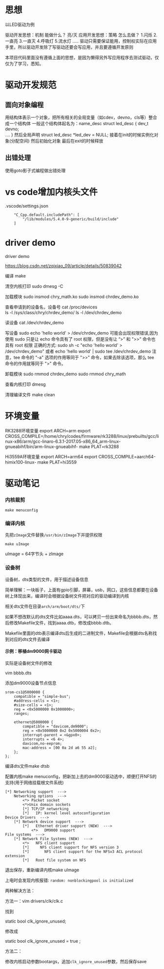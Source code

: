 # 思想
以LED驱动为例

驱动开发思想：机制
    能做什么？
        亮/灭
应用开发思想：策略
    怎么去做？
        1.闪烁
        2.一直亮
        3.一直灭
        4.呼吸灯
        5.流水灯
        .....
驱动只需要保证能用，控制权实际在应用手里，所以驱动开发除了写驱动还要会写应用，并且要遵循开发原则

本项目代码里面没有遵循上面的思想，是因为懒得另外写应用程序去测试驱动，仅仅为了学习，悉知。

# 驱动开发规范
## 面向对象编程
用结构体表示一个对象，把所有相关的全局变量（如cdev，devno，cls等）整合成一个结构体
一般这个结构体起名为：name_desc
struct led_desc {
    dev_t devno;  
    ....
}
然后全局声明 
struct led_desc *led_dev = NULL;
接着在init的时候实例化对象(分配空间)
然后初始化对象
最后在exit的时候释放
## 出错处理
使用goto影子式编程做出错处理


# vs code增加内核头文件
.vscode/settings.json
```
    "C_Cpp.default.includePath": [
        "/lib/modules/5.4.0-9-generic/build/include"
    ]
```

# driver demo
driver demo

https://blog.csdn.net/zqixiao_09/article/details/50839042

编译
make

清空内核打印
sudo dmesg -C

加载模块
sudo insmod chry_math.ko
sudo insmod chrdev_demo.ko

查看申请到的设备名，设备号
cat /proc/devices   
ls -l /sys/class/chry/chrdev_demo/
ls -l /dev/chrdev_demo

读设备
cat /dev/chrdev_demo 

写设备
sudo echo 'hello world' > /dev/chrdev_demo
可能会出现权限错误,因为使用 sudo 只是让 echo 命令具有了 root 权限，但是没有让 “>” 和 ">>" 命令也具有 root 权限
正确的方式:
sudo sh -c "echo 'hello world' > /dev/chrdev_demo"
或者
echo 'hello world' | sudo tee /dev/chrdev_demo
注意，tee 命令的 "-a" 选项的作用等同于 ">>" 命令，如果去除该选项，那么 tee 命令的作用就等同于 ">" 命令。


卸载模块
sudo rmmod chrdev_demo
sudo rmmod chry_math

查看内核打印
dmesg

清理编译文件
make clean

# 环境变量

RK3288环境变量
export ARCH=arm
export CROSS_COMPILE=/home/chry/codes/firmware/rk3288/linux/prebuilts/gcc/linux-x86/arm/gcc-linaro-6.3.1-2017.05-x86_64_arm-linux-gnueabihf/bin/arm-linux-gnueabihf-
make PLAT=rk3288

Hi3559A环境变量
export ARCH=arm64
export CROSS_COMPILE=aarch64-himix100-linux-
make PLAT=hi3559

# 驱动笔记

### 内核裁剪 

`make menuconfig`

### 编译内核 

先把`zImage`文件替换`/usr/bin/zImage`下并提供权限

`make uImage`

uImage = 64字节头 + zImage

### 设备树

设备树，dts类型的文件，用于描述设备信息

简单理解：一块板子，上面有gpio引脚，屏幕，usb，网口，这些信息都要在设备树上体现出来，编译时会根据设备树文件把对应的驱动编译到内核

相关dts文件在目录`arch/arm/boot/dts/`下

如果不想改默认的dts文件比如aaaa.dts，可以拷贝一份出来命名为bbbb.dts，然后修改Makefile文件，找到aaaa.dtb，修改成bbbb.dtb。

Makefile里面的dtb表示编译dts后生成的二进制文件，Makefile会根据dts名称找到对应的dts文件去编译

#### 示例：移植dm9000网卡驱动

实际是设备树文件的修改

vim bbbb.dts 

添加dm9000设备节点信息

```
srom-cs1@5000000 {
    compatible = "simple-bus";
    #address-cells = <1>;
    #size-cells = <1>;
    reg = <0x5000000 0x1000000>;
    ranges;

    ethernet@5000000 {
        compatible = "davicom,dm9000";
        reg = <0x5000000 0x2 0x5000004 0x2>;
        interrupt-parent = <&gpx0>;
        interrupts = <6 4>;
        davicom,no-eeprom;
        mac-address = [00 0a 2d a6 55 a2];
    };
};
```

编译dts文件make dtsb

配置内核make menuconfig，把新加上去的dm9000驱动选中，顺便打开NFS的支持(用于网络挂载根文件系统)

```
[*] Networking support  --->
	Networking options  --->
		<*> Packet socket
		<*>Unix domain sockets 
		[*] TCP/IP networking
		[*]   IP: kernel level autoconfiguration
Device Drivers  --->
	[*] Network device support  --->
		[*]   Ethernet driver support (NEW)  --->
			<*>   DM9000 support
File systems  --->
	[*] Network File Systems (NEW)  --->
		<*>   NFS client support
		[*]     NFS client support for NFS version 3
		[*]       NFS client support for the NFSv3 ACL protocol extension
		[*]   Root file system on NFS
```

退出保存，重新编译内核make uImage

上电时会发现内核报错: `random: nonblockingpool is initialized`

两种解决方法：

方法一：vim drivers/clk/clk.c

找到

static bool clk_ignore_unused;

修改成

static bool clk_ignore_unused = true ;

方法二：

修改内核启动参数bootargs，追加`clk_ignore_unused`参数，然后保存save





